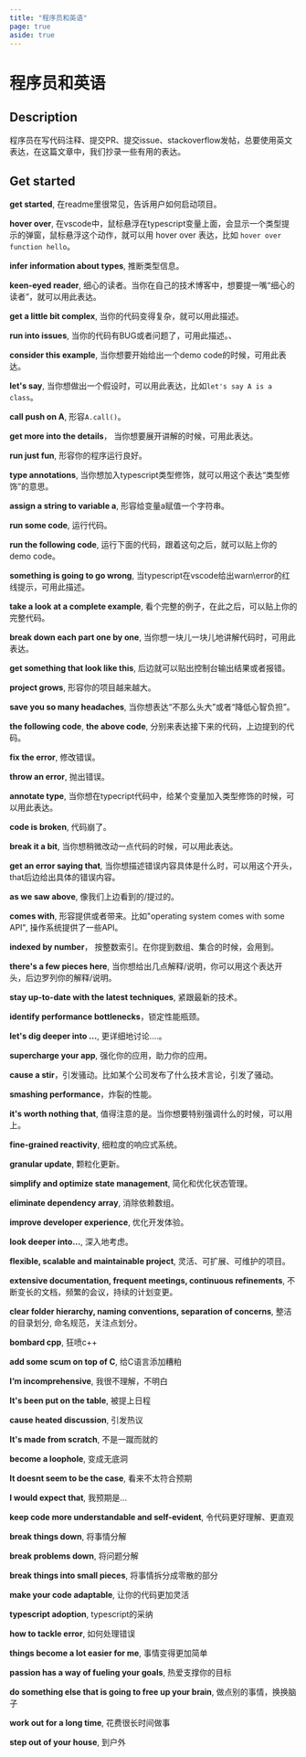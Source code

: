 ```yaml
---
title: "程序员和英语"
page: true
aside: true
---
```


# 程序员和英语
## Description
程序员在写代码注释、提交PR、提交issue、stackoverflow发帖，总要使用英文表达，在这篇文章中，我们抄录一些有用的表达。

## Get started
**get started**, 在readme里很常见，告诉用户如何启动项目。

**hover over**, 在vscode中，鼠标悬浮在typescript变量上面，会显示一个类型提示的弹窗，鼠标悬浮这个动作，就可以用 hover over 表达，比如 `hover over function hello`。

**infer information about types**, 推断类型信息。

**keen-eyed reader**, 细心的读者。当你在自己的技术博客中，想要提一嘴“细心的读者”，就可以用此表达。

**get a little bit complex**, 当你的代码变得复杂，就可以用此描述。

**run into issues**, 当你的代码有BUG或者问题了，可用此描述。、

**consider this example**, 当你想要开始给出一个demo code的时候，可用此表达。

**let's say**, 当你想做出一个假设时，可以用此表达，比如`let's say A is a class`。

**call push on A**, 形容`A.call()`。

**get more into the details**， 当你想要展开讲解的时候，可用此表达。

**run just fun**, 形容你的程序运行良好。

**type annotations**, 当你想加入typescript类型修饰，就可以用这个表达“类型修饰”的意思。

**assign a string to variable a**, 形容给变量a赋值一个字符串。

**run some code**, 运行代码。

**run the following code**, 运行下面的代码，跟着这句之后，就可以贴上你的demo code。

**something is going to go wrong**, 当typescript在vscode给出warn\error的红线提示，可用此描述。

**take a look at a complete example**, 看个完整的例子，在此之后，可以贴上你的完整代码。

**break down each part one by one**, 当你想一块儿一块儿地讲解代码时，可用此表达。

**get something that look like this**, 后边就可以贴出控制台输出结果或者报错。

**project grows**, 形容你的项目越来越大。

**save you so many headaches**, 当你想表达“不那么头大”或者“降低心智负担”。

**the following code**, **the above code**, 分别来表达接下来的代码，上边提到的代码。

**fix the error**, 修改错误。

**throw an error**, 抛出错误。

**annotate type**, 当你想在typecript代码中，给某个变量加入类型修饰的时候，可以用此表达。

**code is broken**, 代码崩了。

**break it a bit**, 当你想稍微改动一点代码的时候，可以用此表达。

**get an error saying that**, 当你想描述错误内容具体是什么时，可以用这个开头，that后边给出具体的错误内容。

**as we saw above**, 像我们上边看到的/提过的。

**comes with**, 形容提供或者带来。比如"operating system comes with some API", 操作系统提供了一些API。

**indexed by number**， 按整数索引。在你提到数组、集合的时候，会用到。

**there's a few pieces here**, 当你想给出几点解释/说明，你可以用这个表达开头，后边罗列你的解释/说明。

**stay up-to-date with the latest techniques**, 紧跟最新的技术。

**identify performance bottlenecks**，锁定性能瓶颈。

**let's dig deeper into ...**, 更详细地讨论....。

**supercharge your app**, 强化你的应用，助力你的应用。

**cause a stir**，引发骚动。比如某个公司发布了什么技术言论，引发了骚动。

**smashing performance**，炸裂的性能。

**it's worth nothing that**, 值得注意的是。当你想要特别强调什么的时候，可以用上。

**fine-grained reactivity**, 细粒度的响应式系统。

**granular update**, 颗粒化更新。

**simplify and optimize state management**, 简化和优化状态管理。

**eliminate dependency array**, 消除依赖数组。

**improve developer experience**, 优化开发体验。

**look deeper into...**, 深入地考虑。

**flexible, scalable and maintainable project**, 灵活、可扩展、可维护的项目。

**extensive documentation, frequent meetings, continuous refinements**, 不断变长的文档，频繁的会议，持续的计划变更。

**clear folder hierarchy, naming conventions, separation of concerns**, 整洁的目录划分, 命名规范，关注点划分。

**bombard cpp**, 狂喷c++

**add some scum on top of C**, 给C语言添加糟粕

**I‘m incomprehensive**, 我很不理解，不明白

**It's been put on the table**, 被提上日程

**cause heated discussion**, 引发热议

**It's made from scratch**, 不是一蹴而就的

**become a loophole**, 变成无底洞

**It doesnt seem to be the case**, 看来不太符合预期

**I would expect that**, 我预期是...

**keep code more understandable and self-evident**, 令代码更好理解、更直观

**break things down**, 将事情分解

**break problems down**, 将问题分解

**break things into small pieces**, 将事情拆分成零散的部分

**make your code adaptable**, 让你的代码更加灵活

**typescript adoption**, typescript的采纳

**how to tackle error**, 如何处理错误

**things become a lot easier for me**, 事情变得更加简单

**passion has a way of fueling your goals**, 热爱支撑你的目标

**do something else that is going to free up your brain**, 做点别的事情，换换脑子

**work out for a long time**, 花费很长时间做事

**step out of your house**, 到户外